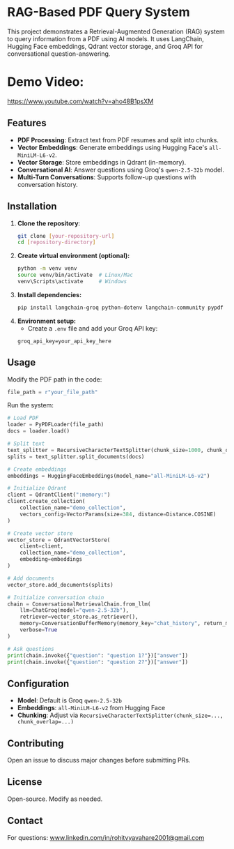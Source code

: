 # RAG-Based PDF Query System

This project demonstrates a Retrieval-Augmented Generation (RAG) system to query information from a PDF using AI models. It uses LangChain, Hugging Face embeddings, Qdrant vector storage, and Groq API for conversational question-answering.

# Demo Video:
https://www.youtube.com/watch?v=aho48B1psXM

## Features
- **PDF Processing**: Extract text from PDF resumes and split into chunks.
- **Vector Embeddings**: Generate embeddings using Hugging Face's `all-MiniLM-L6-v2`.
- **Vector Storage**: Store embeddings in Qdrant (in-memory).
- **Conversational AI**: Answer questions using Groq's `qwen-2.5-32b` model.
- **Multi-Turn Conversations**: Supports follow-up questions with conversation history.

## Installation
1. **Clone the repository**:
   ```bash
   git clone [your-repository-url]
   cd [repository-directory]
   ```
2. **Create virtual environment (optional):**
   ```bash
   python -m venv venv
   source venv/bin/activate  # Linux/Mac
   venv\Scripts\activate     # Windows
   ```
3. **Install dependencies:**
   ```bash
   pip install langchain-groq python-dotenv langchain-community pypdf huggingface-hub langchain-qdrant qdrant-client
   ```
4. **Environment setup:**
   - Create a `.env` file and add your Groq API key:
   ```
   groq_api_key=your_api_key_here
   ```

## Usage
Modify the PDF path in the code:
   ```python
   file_path = r"your_file_path"
   ```
Run the system:
   ```python
   # Load PDF
   loader = PyPDFLoader(file_path)
   docs = loader.load()

   # Split text
   text_splitter = RecursiveCharacterTextSplitter(chunk_size=1000, chunk_overlap=50)
   splits = text_splitter.split_documents(docs)

   # Create embeddings
   embeddings = HuggingFaceEmbeddings(model_name="all-MiniLM-L6-v2")

   # Initialize Qdrant
   client = QdrantClient(":memory:")
   client.create_collection(
       collection_name="demo_collection",
       vectors_config=VectorParams(size=384, distance=Distance.COSINE)
   )

   # Create vector store
   vector_store = QdrantVectorStore(
       client=client,
       collection_name="demo_collection",
       embedding=embeddings
   )

   # Add documents
   vector_store.add_documents(splits)

   # Initialize conversation chain
   chain = ConversationalRetrievalChain.from_llm(
       llm=ChatGroq(model="qwen-2.5-32b"),
       retriever=vector_store.as_retriever(),
       memory=ConversationBufferMemory(memory_key="chat_history", return_messages=True),
       verbose=True
   )

   # Ask questions
   print(chain.invoke({"question": "question 1?"})["answer"])
   print(chain.invoke({"question": "question 2?"})["answer"])
   ```

## Configuration
- **Model**: Default is Groq `qwen-2.5-32b`
- **Embeddings**: `all-MiniLM-L6-v2` from Hugging Face
- **Chunking**: Adjust via `RecursiveCharacterTextSplitter(chunk_size=..., chunk_overlap=...)`


## Contributing
Open an issue to discuss major changes before submitting PRs.

## License
Open-source. Modify as needed.

## Contact
For questions: www.linkedin.com/in/rohitvyavahare2001@gmail.com
